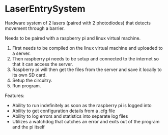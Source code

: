 # LaserEntrySystem
Hardware system of 2 lasers (paired with 2 photodiodes) that detects movement through a barrier.

Needs to be paired with a raspberry pi and linux virtual machine.

1. First needs to be compiled on the linux virtual machine and uploaded to a server.
2. Then raspberry pi needs to be setup and connected to the internet so that it can access the server.
3. Raspberry pi will then get the files from the server and save it locally to its own SD card.
4. Setup the circuitry.
5. Run program.

Features:
- Ability to run indefinitely as soon as the raspberry pi is logged into
- Ability to get configuration details from a .cfg file
- Ability to log errors and statistics into separate log files
- Utilizes a watchdog that catches an error and exits out of the program and the pi itself
